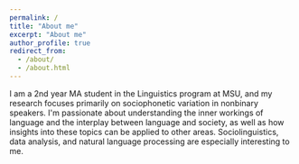 ```yaml
---
permalink: /
title: "About me"
excerpt: "About me"
author_profile: true
redirect_from: 
  - /about/
  - /about.html
---
```


I am a 2nd year MA student in the Linguistics program at MSU, and my research focuses primarily on sociophonetic variation in nonbinary speakers. I'm passionate about understanding the inner workings of language and the interplay between language and society, as well as how insights into these topics can be applied to other areas. Sociolinguistics, data analysis, and natural language processing are especially interesting to me. 

